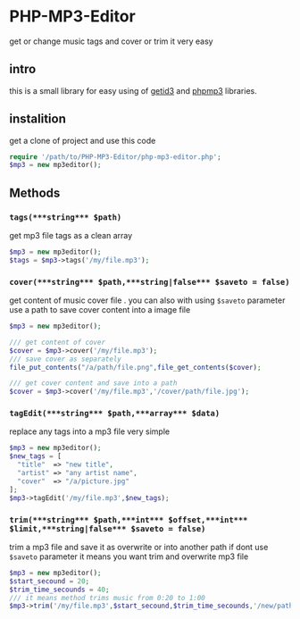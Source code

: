 # PHP-MP3-Editor
get or change music tags and cover or trim it very easy

## intro
this is a small library for easy using of [getid3](https://github.com/JamesHeinrich/getID3) and [phpmp3](https://github.com/thegallagher/PHP-MP3) libraries.

## instalition
get a clone of project and use this code
```php
require '/path/to/PHP-MP3-Editor/php-mp3-editor.php';
$mp3 = new mp3editor();
```

## Methods
### `tags(***string*** $path)`
get mp3 file tags as a clean array
```php
$mp3 = new mp3editor();
$tags = $mp3->tags('/my/file.mp3');
```

### `cover(***string*** $path,***string|false*** $saveto = false)`
get content of music cover file . you can also with using `$saveto` parameter use a path to save cover content into a image file
```php
$mp3 = new mp3editor();

/// get content of cover
$cover = $mp3->cover('/my/file.mp3');
/// save cover as separately
file_put_contents("/a/path/file.png",file_get_contents($cover);

/// get cover content and save into a path
$cover = $mp3->cover('/my/file.mp3','/cover/path/file.jpg');
```

### `tagEdit(***string*** $path,***array*** $data)`
replace any tags into a mp3 file very simple
```php
$mp3 = new mp3editor();
$new_tags = [
  "title"  => "new title",
  "artist" => "any artist name",
  "cover"  => "/a/picture.jpg"
];
$mp3->tagEdit('/my/file.mp3',$new_tags);
```

### `trim(***string*** $path,***int*** $offset,***int*** $limit,***string|false*** $saveto = false)`
trim a mp3 file and save it as overwrite or into another path
if dont use `$saveto` parameter it means you want trim and overwrite mp3 file
```php
$mp3 = new mp3editor();
$start_secound = 20;
$trim_time_secounds = 40;
/// it means method trims music from 0:20 to 1:00
$mp3->trim('/my/file.mp3',$start_secound,$trim_time_secounds,'/new/path.mp3');
```
